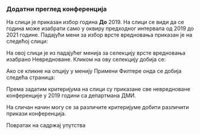 ### Додатни преглед конференција


На слици је приказан избор година **До** 2019. На слици се види да се година може изабрати само у оквиру предходног интервала од 2019 до 2021 године. Падајући мени за избор врсте вредновања приказан је на следећој слици:

На овој слици је из падајућег менија за селекцију врсте вредновања изабрано Невредноване. Кликом на ову селекцију добија се:

Ако се кликне на опцију у менију Примени Филтере онда се добија следећа страница:

Према задатим критеријума на слици су приказане све невредноване конференције у 2019 години са департмана ДМИ.

На сличан начин могу се за различите критеријуме добити различити прикази конференција.

Повратак на садржај упутства
